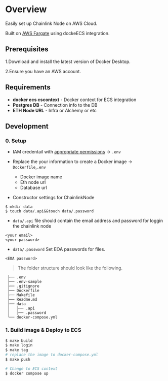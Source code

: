 # Overview

Easily set up Chainlink Node on AWS Cloud.

Built on [AWS Fargate](https://aws.amazon.com/fargate/?nc1=h_ls) using dockeECS integration.

## Prerequisites

1.Download and install the latest version of Docker Desktop.

2.Ensure you have an AWS account.

## Requirements

- **docker ecs cscontext** - Docker context for ECS integration
- **Postgres DB** - Connection info to the DB
- **ETH Node URL** - Infra or Alchemy or etc

## Development

### 0. Setup

- IAM credentail with [appropriate permissions](https://docs.docker.com/cloud/ecs-integration/#requirements) -> `.env`

- Replace the your information to create a Docker image -> `Dockerfile`,`.env `

  - Docker image name
  - Eth node url
  - Database url

- Constructor settings for ChainlinkNode

```
$ mkdir data
$ touch data/.api&&touch data/.password
```

- `data/.api` file should contain the email address and password for loggin the chainlink node

```> .api
<your email>
<your password>
```

- `data/.password` Set EOA passwords for files.

```
<EOA password>
```

> The folder structure should look like the following.

```
 ├── .env
 ├── .env-sample
 ├── .gitignore
 ├── Dockerfile
 ├── Makefile
 ├── Readme.md
 ├── data
 │   ├── .api
 │   ├── .password
 └── docker-compose.yml
```

### 1. Build image & Deploy to ECS

```sh
$ make build
$ make login
$ make tag
# replace the image to docker-compose.yml
$ make push

# Change to ECS context
$ docker compose up
```
